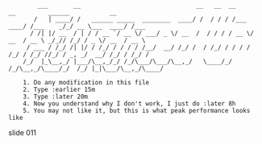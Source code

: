             ___       __                                __   __  __          __         ______           __
           /   | ____/ /   ______ _____  ________  ____/ /  / / / /___  ____/ /___    _/_/ __ \___  ____/ /___
          / /| |/ __  / | / / __ `/ __ \/ ___/ _ \/ __  /  / / / / __ \/ __  / __ \ _/_// /_/ / _ \/ __  / __ \
         / ___ / /_/ /| |/ / /_/ / / / / /__/  __/ /_/ /  / /_/ / / / / /_/ / /_/ //_/ / _, _/  __/ /_/ / /_/ /
        /_/  |_\__,_/ |___/\__,_/_/ /_/\___/\___/\__,_/   \____/_/ /_/\__,_/\____/_/  /_/ |_|\___/\__,_/\____/

        1. Do any modification in this file
        2. Type :earlier 15m
        3. Type :later 20m
        4. Now you understand why I don't work, I just do :later 8h
        5. You may not like it, but this is what peak performance looks like

















































































slide 011
